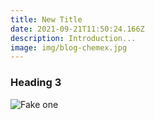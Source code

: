 ```yaml
---
title: New Title
date: 2021-09-21T11:50:24.166Z
description: Introduction...
image: img/blog-chemex.jpg
---
```

### Heading 3



![Fake one](img/about-single-origin.jpg "Fake one")